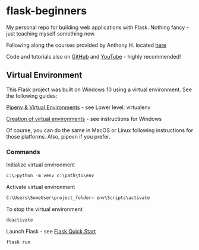# flask-beginners

My personal repo for building web applications with Flask. Nothing fancy - just teaching myself something new.

Following along the courses provided by Anthony H. located [here](https://prettyprinted.com/) 

Code and tutorials also on [GitHub](https://github.com/PrettyPrinted) and [YouTube](https://www.youtube.com/c/prettyprintedtutorials) - highly recommended!

## Virtual Environment

This Flask project was built on Windows 10 using a virtual environment. See the following guides:

[Pipenv & Virtual Environments](https://docs.python-guide.org/dev/virtualenvs/) - see Lower level: virtualenv

[Creation of virtual environments](https://docs.python.org/3/library/venv.html) - see instructions for Windows

Of course, you can do the same in MacOS or Linux following instructions for those platforms.  Also, pipevn if you prefer.

### Commands

Initialize virtual environment
``` Python
c:\>python -m venv c:\path\to\env
```
Activate virtual environment
``` Python
C:\Users\SomeUser\project_folder> env\Scripts\activate
```

To stop the virtual environment
```Python
deactivate
```

Launch Flask - see [Flask Quick Start](https://flask.palletsprojects.com/en/1.1.x/quickstart/)
``` Python
flask run
```


